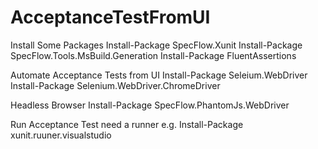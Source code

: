 # AcceptanceTestFromUI

Install Some Packages 
Install-Package SpecFlow.Xunit
Install-Package SpecFlow.Tools.MsBuild.Generation 
Install-Package FluentAssertions

Automate Acceptance Tests from UI
Install-Package  Seleium.WebDriver
Install-Package  Selenium.WebDriver.ChromeDriver

Headless Browser
Install-Package  SpecFlow.PhantomJs.WebDriver

Run Acceptance Test need a runner 
e.g. Install-Package xunit.ruuner.visualstudio

